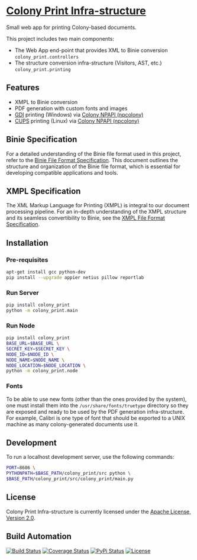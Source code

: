# [Colony Print Infra-structure](http://colony-print.hive.pt)

Small web app for printing Colony-based documents.

This project includes two main components:

* The Web App end-point that provides XML to Binie conversion `colony_print.controllers`
* The structure conversion infra-structure (Visitors, AST, etc.) `colony_print.printing`

## Features

* XMPL to Binie conversion
* PDF generation with custom fonts and images
* [GDI](https://en.wikipedia.org/wiki/Graphics_Device_Interface) printing (Windows) via [Colony NPAPI (npcolony)](https://github.com/hivesolutions/colony-npapi)
* [CUPS](https://en.wikipedia.org/wiki/CUPS) printing (Linux) via [Colony NPAPI (npcolony)](https://github.com/hivesolutions/colony-npapi)

## Binie Specification

For a detailed understanding of the Binie file format used in this project, refer to the [Binie File Format Specification](doc/binie.md). This document outlines the structure and organization of the Binie file format, which is essential for developing compatible applications and tools.

## XMPL Specification

The XML Markup Language for Printing (XMPL) is integral to our document processing pipeline. For an in-depth understanding of the XMPL structure and its seamless convertibility to Binie, see the [XMPL File Format Specification](doc/xmpl.md).

## Installation

### Pre-requisites

```bash
apt-get install gcc python-dev
pip install --upgrade appier netius pillow reportlab
```

### Run Server

```bash
pip install colony_print
python -m colony_print.main
```

### Run Node

```bash
pip install colony_print
BASE_URL=$BASE_URL \
SECRET_KEY=$SECRET_KEY \
NODE_ID=$NODE_ID \
NODE_NAME=$NODE_NAME \
NODE_LOCATION=$NODE_LOCATION \
python -m colony_print.node
```

### Fonts

To be able to use new fonts (other than the ones provided by the system), one must install them
into the `/usr/share/fonts/truetype` directory so they are exposed and ready to
be used by the PDF generation infra-structure. For example, Calibri is one type of font that should
be exported to a UNIX machine as many colony-generated documents use it.

## Development

To run a localhost development server, use the following commands:

```bash
PORT=8686 \
PYTHONPATH=$BASE_PATH/colony_print/src python \
$BASE_PATH/colony_print/src/colony_print/main.py
```

## License

Colony Print Infra-structure is currently licensed under the [Apache License, Version 2.0](http://www.apache.org/licenses/).

## Build Automation

[![Build Status](https://github.com/hivesolutions/colony-print/workflows/Main%20Workflow/badge.svg)](https://github.com/hivesolutions/colony-print/actions)
[![Coverage Status](https://coveralls.io/repos/hivesolutions/colony-print/badge.svg?branch=master)](https://coveralls.io/r/hivesolutions/colony-print?branch=master)
[![PyPi Status](https://img.shields.io/pypi/v/colony-print.svg)](https://pypi.python.org/pypi/colony-print)
[![License](https://img.shields.io/badge/license-Apache%202.0-blue.svg)](https://www.apache.org/licenses/)
